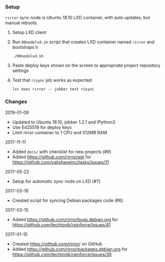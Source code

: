 ### Setup

`rirror` sync node is Ubuntu 18.10 LXD container, with
auto updates, but manual reboots.

1. Setup LXD client
2. Run `00nodelxd.sh` script that creates LXD container
   named `rirror` and bootstraps it

       ./00nodelxd.sh

3. Paste deploy keys shown on the screen to appropriate
   project repository settings

4. Test that `risync` job works as expected

       lxc exec rirror -- jobber test risync


### Changes

2019-01-09

- Updated to Ubuntu 18.10, jobber 1.2.1 and IPython3
- Use Ed25519 for deploy keys
- Limit rirror container to 1 CPU and 512MB RAM

2017-11-11

- Added `docs/` with checklist for new projects (#9)
- Added https://github.com/rirror/apt for
  https://github.com/yakshaveinc/tasks/issues/11

2017-05-22

- Setup for automatic sync node on LXD (#7)

2017-03-16

- Created script for syncing Debian packages code (#6)

2017-03-15

- Added https://github.com/rirror/bugs.debian.org for
  https://github.com/techtonik/rainforce/issues/41

2017-01-15

- Created https://github.com/rirror/ on GitHub
- Added https://github.com/rirror/packages.debian.org for
  https://github.com/techtonik/rainforce/issues/39
